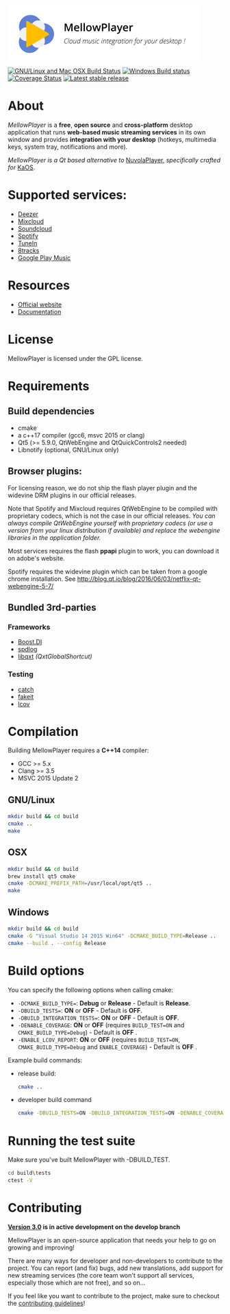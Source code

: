![MellowPlayer banner](docs/_static/banner.png)

[![GNU/Linux and Mac OSX Build Status](https://travis-ci.org/ColinDuquesnoy/MellowPlayer.svg?branch=develop)](https://travis-ci.org/ColinDuquesnoy/MellowPlayer)
[![Windows Build status](https://ci.appveyor.com/api/projects/status/f65ajgawyxnxjs2a?svg=true)](https://ci.appveyor.com/project/ColinDuquesnoy/mellowplayer)
[![Coverage Status](https://coveralls.io/repos/github/ColinDuquesnoy/MellowPlayer/badge.svg?branch=develop)](https://coveralls.io/github/ColinDuquesnoy/MellowPlayer?branch=develop)
[![Latest stable release](https://img.shields.io/github/release/ColinDuquesnoy/MellowPlayer.svg)](https://github.com/ColinDuquesnoy/MellowPlayer/releases)

# About

*MellowPlayer* is a **free**, **open source** and **cross-platform** desktop application
that runs **web-based music streaming services** in its own window and
provides **integration with your desktop** (hotkeys, multimedia keys, system tray,
notifications and more).

*MellowPlayer is a Qt based alternative to* [NuvolaPlayer](https://tiliado.eu/nuvolaplayer/),
*specifically crafted for* [KaOS](http://kaosx.us/).

# Supported services:

- [Deezer](http://deezer.com)
- [Mixcloud](http://mixcloud.com)
- [Soundcloud](http://soundcloud.com)
- [Spotify](http://spotify.com)
- [TuneIn](http://tunein.com/)
- [8tracks](http://8tracks.com/)
- [Google Play Music](https://play.google.com/music/listen)


# Resources

- [Official website](https://colinduquesnoy.github.io/MellowPlayer/)
- [Documentation](http://mellowplayer.readthedocs.org/en/webengine/)

# License

MellowPlayer is licensed under the GPL license.

# Requirements

## Build dependencies

- cmake
- a c++17 compiler (gcc6, msvc 2015 or clang)
- Qt5 (>= 5.9.0, QtWebEngine and QtQuickControls2 needed)
- Libnotify (optional, GNU/Linux only)

## Browser plugins:

For licensing reason, we do not ship the flash player plugin and the widevine DRM plugins in our official releases. 

Note that Spotify and Mixcloud requires QtWebEngine to be compiled with proprietary codecs, which is not the case in our official releases. *You can always compile QtWebEngine yourself with proprietary codecs (or use a version from your linux distribution if available) and replace the webengine libraries in the application folder.*

Most services requires the flash **ppapi** plugin to work, you can download it on adobe's website.

Spotify requires the widevine plugin which can be taken from a google chrome installation. See http://blog.qt.io/blog/2016/06/03/netflix-qt-webengine-5-7/ 

## Bundled 3rd-parties

### Frameworks

- [Boost.DI](http://boost-experimental.github.io/di/)
- [spdlog](https://github.com/gabime/spdlog)
- [libqxt](https://bitbucket.org/libqxt/libqxt/wiki/Home) *(QxtGlobalShortcut)*

### Testing

- [catch](https://github.com/philsquared/Catch)
- [fakeit](https://github.com/eranpeer/FakeIt)
- [lcov](https://github.com/linux-test-project/lcov)

# Compilation

Building MellowPlayer requires a **C++14** compiler:

- GCC >= 5.x
- Clang >= 3.5
- MSVC 2015 Update 2 

## GNU/Linux

```bash
mkdir build && cd build
cmake ..
make
```

## OSX

```bash
mkdir build && cd build
brew install qt5 cmake
cmake -DCMAKE_PREFIX_PATH=/usr/local/opt/qt5 ..
make
```

## Windows

```bash
mkdir build && cd build
cmake -G "Visual Studio 14 2015 Win64" -DCMAKE_BUILD_TYPE=Release .. 
cmake --build . --config Release
```

# Build options

You can specify the following options when calling cmake:

- ``-DCMAKE_BUILD_TYPE=``: **Debug** or **Release** - Default is **Release**.
- ``-DBUILD_TESTS=``: **ON** or **OFF** - Default is **OFF**.
- ``-DBUILD_INTEGRATION_TESTS=``: **ON** or **OFF** - Default is **OFF**.
- ``-DENABLE_COVERAGE``: **ON** or **OFF** (requires ``BUILD_TEST=ON`` and ``CMAKE_BUILD_TYPE=Debug``) - Default is **OFF** .
- ``-ENABLE_LCOV_REPORT``: **ON** or **OFF** (requires ``BUILD_TEST=ON``, ``CMAKE_BUILD_TYPE=Debug`` and ``ENABLE_COVERAGE``) - Default is **OFF** .

Example build commands:

- release build: 
    ```bash
    cmake ..
    ```
- developer build command  

    ```bash
    cmake -DBUILD_TESTS=ON -DBUILD_INTEGRATION_TESTS=ON -DENABLE_COVERAGE=ON -DENABLE_LCOV_REPORT=ON -DCMAKE_BUILD_TYPE=Debug ..
    ```

# Running the test suite

Make sure you've built MellowPlayer with -DBUILD_TEST.

```bash
cd build\tests
ctest -V
```

# Contributing

**[Version 3.0](https://gitlab.com/ColinDuquesnoy/MellowPlayer/milestones/14) is in active development on the develop branch**

MellowPlayer is an open-source application that needs your help to go on growing and improving!

There are many ways for developer and non-developers to contribute to the project. You can report (and fix) bugs, add new translations, add support for new streaming services (the core team won't support all services, especially those which are not free), and so on...

If you feel like you want to contribute to the project, make sure to checkout the [contributing guidelines](https://github.com/ColinDuquesnoy/MellowPlayer/blob/master/CONTRIBUTING.rst)!

